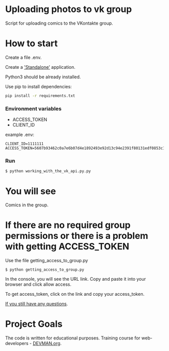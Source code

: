 # Uploading photos to vk group

Script for uploading comics to the VKontakte group.
 
# How to start

Create a file .env.

Create a ['Standalone'](https://vk.com/editapp?act=create) application.

Python3 should be already installed.

Use pip to install dependencies:

```bash
pip install -r requirements.txt
```

### Environment variables

- ACCESS_TOKEN
- CLIENT_ID

example .env:

```
CLIENT_ID=1111111
ACCESS_TOKEN=5607b93462c0a7e6b07d4e1892493e92d13c94e2391f80131edf0853c1e05b29e968rb2w265589cftu9
```

### Run

```
$ python working_with_the_vk_api.py.py
```

# You will see

Comics in the group.

# If there are no required group permissions or there is a problem with getting ACCESS_TOKEN

Use the file getting_access_to_group.py

```
$ python getting_access_to_group.py
```

In the console, you will see the URL link. Copy and paste it into your browser and click allow access.

To get access_token, click on the link and copy your access_token.

[If you still have any questions](https://devman.org/qna/63/kak-poluchit-token-polzovatelja-dlja-vkontakte/).


# Project Goals

The code is written for educational purposes. Training course for web-developers - [DEVMAN.org](https://devman.org).
